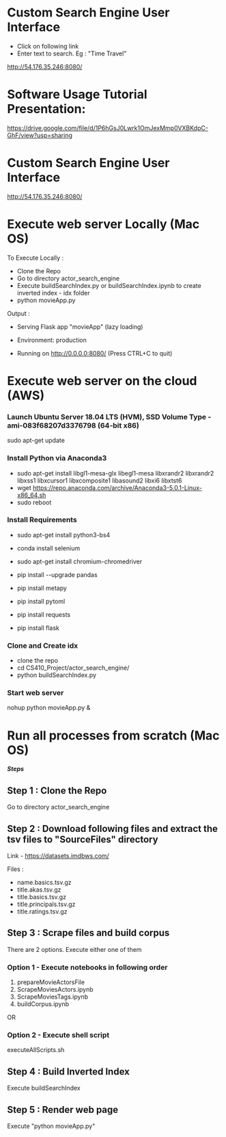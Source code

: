 # Custom Search Engine User Interface

- Click on following link
- Enter text to search. Eg : "Time Travel"

http://54.176.35.246:8080/

# Software Usage Tutorial Presentation:
https://drive.google.com/file/d/1P6hGsJ0Lwrk1OmJexMmp0VXBKdpC-GhF/view?usp=sharing

# Custom Search Engine User Interface

http://54.176.35.246:8080/

# Execute web server Locally (Mac OS)

To Execute Locally :

- Clone the Repo
- Go to directory actor_search_engine
- Execute buildSearchIndex.py or buildSearchIndex.ipynb to create inverted index - idx folder
- python movieApp.py

Output :
 * Serving Flask app "movieApp" (lazy loading)
 * Environment: production

 * Running on http://0.0.0.0:8080/ (Press CTRL+C to quit)
 
 # Execute web server on the cloud (AWS)
 
 ### Launch Ubuntu Server 18.04 LTS (HVM), SSD Volume Type - ami-083f68207d3376798 (64-bit x86)
 sudo apt-get update
 
### Install Python via Anaconda3
- sudo apt-get install libgl1-mesa-glx libegl1-mesa libxrandr2 libxrandr2 libxss1 libxcursor1 libxcomposite1 libasound2 libxi6 libxtst6
- wget https://repo.anaconda.com/archive/Anaconda3-5.0.1-Linux-x86_64.sh
- sudo reboot

### Install Requirements
- sudo apt-get install python3-bs4
- conda install selenium
- sudo apt-get install chromium-chromedriver

- pip install --upgrade pandas
- pip install metapy
- pip install pytoml
- pip install requests
- pip install flask

### Clone and Create idx
- clone the repo
- cd CS410_Project/actor_search_engine/
- python buildSearchIndex.py

### Start web server
nohup python movieApp.py &

 
# Run all processes from scratch (Mac OS)
 
 
***Steps***

## Step 1 : Clone the Repo
Go to directory actor_search_engine

## Step 2 : Download following files and extract the tsv files to "SourceFiles" directory
Link - https://datasets.imdbws.com/

Files :

- name.basics.tsv.gz
- title.akas.tsv.gz
- title.basics.tsv.gz
- title.principals.tsv.gz
- title.ratings.tsv.gz

## Step 3 : Scrape files and build corpus
 
 There are 2 options. Execute either one of them
 
 ### Option 1 - Execute notebooks in following order
 
 1) prepareMovieActorsFile
 2) ScrapeMoviesActors.ipynb
 3) ScrapeMoviesTags.ipynb
 4) buildCorpus.ipynb
 
 OR 
 
 ### Option 2 - Execute shell script 
 executeAllScripts.sh
 
 
## Step 4 : Build Inverted Index

Execute buildSearchIndex

## Step 5 : Render web page

Execute "python movieApp.py"
